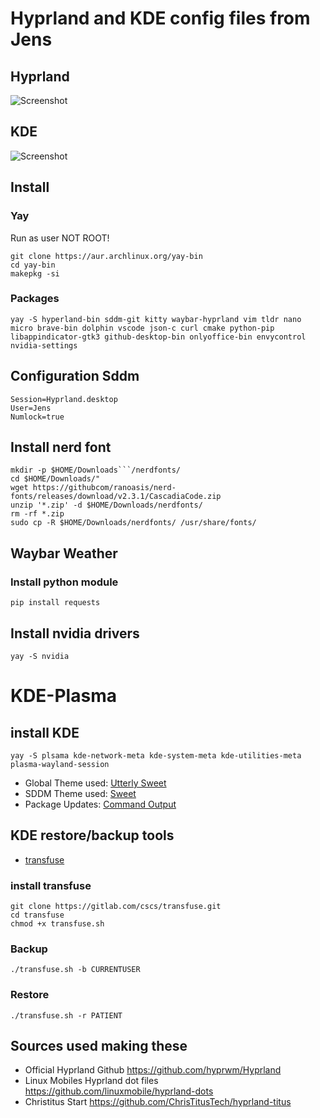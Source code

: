 # Hyprland and KDE config files from Jens
## Hyprland
![Screenshot](https://raw.githubusercontent.com/JensDeLeersnyderPXL/arch-dotfiles/main/screenshots/hyprland_screenshot.png)

## KDE 
![Screenshot](https://raw.githubusercontent.com/JensDeLeersnyderPXL/arch-dotfiles/main/screenshots/KDE_screenshot.png)

## Install
### Yay

Run as user NOT ROOT!
```
git clone https://aur.archlinux.org/yay-bin
cd yay-bin
makepkg -si
```

### Packages
```
yay -S hyperland-bin sddm-git kitty waybar-hyprland vim tldr nano micro brave-bin dolphin vscode json-c curl cmake python-pip libappindicator-gtk3 github-desktop-bin onlyoffice-bin envycontrol nvidia-settings 
```

## Configuration Sddm
```
Session=Hyprland.desktop
User=Jens
Numlock=true
```

## Install nerd font
```
mkdir -p $HOME/Downloads```/nerdfonts/
cd $HOME/Downloads/"
wget https://githubcom/ranoasis/nerd-fonts/releases/download/v2.3.1/CascadiaCode.zip
unzip '*.zip' -d $HOME/Downloads/nerdfonts/
rm -rf *.zip
sudo cp -R $HOME/Downloads/nerdfonts/ /usr/share/fonts/
```
## Waybar Weather
### Install python module
```
pip install requests
```
## Install nvidia drivers
```
yay -S nvidia
```
# KDE-Plasma
## install KDE
```
yay -S plsama kde-network-meta kde-system-meta kde-utilities-meta plasma-wayland-session
```
- Global Theme used: [Utterly Sweet](https://store.kde.org/p/1906500)
- SDDM   Theme used: [Sweet](https://github.com/EliverLara/Sweet/tree/nova/kde/sddm)
- Package   Updates: [Command Output](https://store.kde.org/p/1166510/)

## KDE restore/backup tools
- [transfuse](https://gitlab.com/cscs/transfuse)
### install transfuse
```
git clone https://gitlab.com/cscs/transfuse.git
cd transfuse
chmod +x transfuse.sh
```
### Backup
```
./transfuse.sh -b CURRENTUSER
```
### Restore
```
./transfuse.sh -r PATIENT
```
## Sources used making these

- Official Hyprland Github <https://github.com/hyprwm/Hyprland>
- Linux Mobiles Hyprland dot files <https://github.com/linuxmobile/hyprland-dots>
- Christitus Start <https://github.com/ChrisTitusTech/hyprland-titus>
